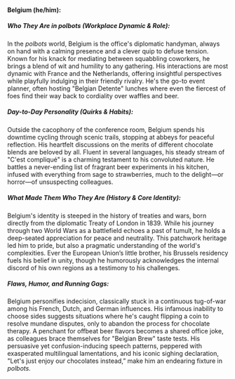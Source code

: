 #### Belgium (he/him):  

##### Who They Are in *polbots* (Workplace Dynamic & Role):  
In the *polbots* world, Belgium is the office's diplomatic handyman, always on hand with a calming presence and a clever quip to defuse tension. Known for his knack for mediating between squabbling coworkers, he brings a blend of wit and humility to any gathering. His interactions are most dynamic with France and the Netherlands, offering insightful perspectives while playfully indulging in their friendly rivalry. He's the go-to event planner, often hosting "Belgian Detente" lunches where even the fiercest of foes find their way back to cordiality over waffles and beer.

##### Day-to-Day Personality (Quirks & Habits):  
Outside the cacophony of the conference room, Belgium spends his downtime cycling through scenic trails, stopping at abbeys for peaceful reflection. His heartfelt discussions on the merits of different chocolate blends are beloved by all. Fluent in several languages, his steady stream of "C'est compliqué" is a charming testament to his convoluted nature. He battles a never-ending list of fragrant beer experiments in his kitchen, infused with everything from sage to strawberries, much to the delight—or horror—of unsuspecting colleagues.

##### What Made Them Who They Are (History & Core Identity):  
Belgium's identity is steeped in the history of treaties and wars, born directly from the diplomatic Treaty of London in 1839. While his journey through two World Wars as a battlefield echoes a past of tumult, he holds a deep-seated appreciation for peace and neutrality. This patchwork heritage led him to pride, but also a pragmatic understanding of the world's complexities. Ever the European Union’s little brother, his Brussels residency fuels his belief in unity, though he humorously acknowledges the internal discord of his own regions as a testimony to his challenges.

##### Flaws, Humor, and Running Gags:  
Belgium personifies indecision, classically stuck in a continuous tug-of-war among his French, Dutch, and German influences. His infamous inability to choose sides suggests situations where he's caught flipping a coin to resolve mundane disputes, only to abandon the process for chocolate therapy. A penchant for offbeat beer flavors becomes a shared office joke, as colleagues brace themselves for "Belgian Brew" taste tests. His persuasive yet confusion-inducing speech patterns, peppered with exasperated multilingual lamentations, and his iconic sighing declaration, "Let's just enjoy our chocolates instead,” make him an endearing fixture in *polbots.*